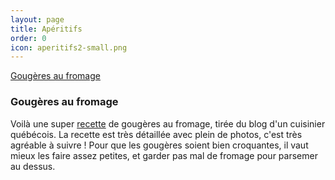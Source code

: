```yaml
---
layout: page
title: Apéritifs
order: 0
icon: aperitifs2-small.png
---
```


[Gougères au fromage](/aperitifs#gougeres)

### <a name="gougeres"></a> Gougères au fromage

Voilà une super [recette](http://www.lacuisinedebernard.com/2011/07/les-gougeres-au-fromage.html) de gougères au fromage, tirée du blog d'un cuisinier québécois. La recette est très détaillée avec plein de photos, c'est très agréable à suivre ! Pour que les gougères soient bien croquantes, il vaut mieux les faire assez petites, et garder pas mal de fromage pour parsemer au dessus.
